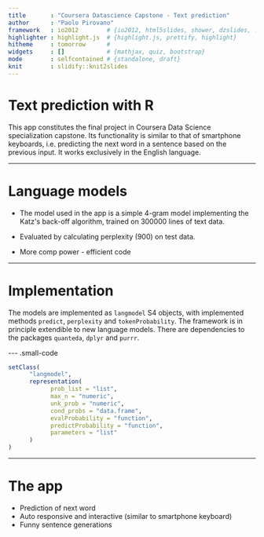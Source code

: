 ```yaml
---
title       : "Coursera Datascience Capstone - Text prediction"
author      : "Paolo Pirovano"
framework   : io2012        # {io2012, html5slides, shower, dzslides, ...}
highlighter : highlight.js  # {highlight.js, prettify, highlight}
hitheme     : tomorrow      # 
widgets     : []            # {mathjax, quiz, bootstrap}
mode        : selfcontained # {standalone, draft}
knit        : slidify::knit2slides
---
```


<style>
.small-code pre code {
  font-size: 1em;
}
</style>



# Text prediction with R

This app constitutes the final project in Coursera Data Science specialization capstone. Its functionality is similar to that of smartphone keyboards, i.e. predicting the next word in a sentence based on the previous input. It works exclusively in the English language. 

---

# Language models

* The model used in the app is a simple 4-gram model implementing the Katz's back-off algorithm, trained on 300000 lines of text data.

* Evaluated by calculating perplexity (900) on test data.

* More comp power - efficient code

---

# Implementation

The models are implemented as `langmodel` S4 objects, with implemented methods `predict`, `perplexity` and `tokenProbability`. The framework is in principle extendible to new language models. There are dependencies to the packages `quanteda`, `dplyr` and `purrr`.

--- .small-code

```r
setClass(
      "langmodel",
      representation(
            prob_list = "list",
            max_n = "numeric",
            unk_prob = "numeric",
            cond_probs = "data.frame",
            evalProbability = "function",
            predictProbability = "function",
            parameters = "list"
      )
)
```
---


# The app

* Prediction of next word
* Auto responsive and interactive (similar to smartphone keyboard)
* Funny sentence generations

